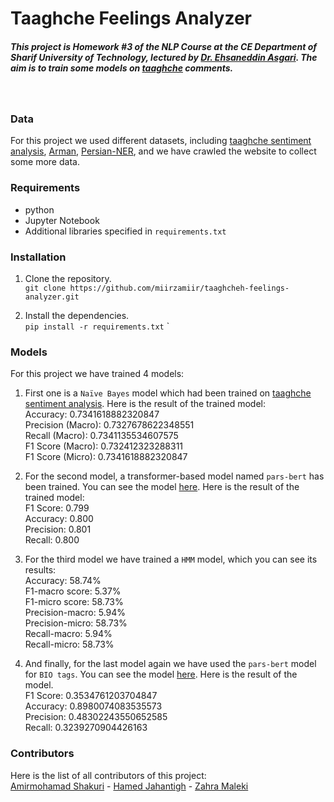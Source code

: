 # Taaghche Feelings Analyzer


##### This project is Homework #3 of the NLP Course at the CE Department of Sharif University of Technology, lectured by [Dr. Ehsaneddin Asgari](https://github.com/ehsanasgari). The aim is to train some models on [taaghche](https://taaghche.com) comments. 

<br/>

### Data
For this project we used different datasets, including [taaghche sentiment analysis](https://www.kaggle.com/code/m3hrdadfi/taaghche-sentiment-analysis), [Arman](https://www.kaggle.com/datasets/shayanbemanian/arman-persian-ner-dataset), [Persian-NER](https://github.com/Text-Mining/Persian-NER), and we have crawled the website to collect some more data.
</h2>
 
### Requirements

- python
- Jupyter Notebook
- Additional libraries specified in `requirements.txt`
 
### Installation 

1. Clone the repository.<br/>
`git clone https://github.com/miirzamiir/taaghcheh-feelings-analyzer.git`

2. Install the dependencies.<br/>
`pip install -r requirements.txt`
`
### Models
For this project we have trained 4 models:
1. First one is a `Naïve Bayes` model which had been trained on [taaghche sentiment analysis](https://www.kaggle.com/code/m3hrdadfi/taaghche-sentiment-analysis). Here is the result of the trained model:<br/>Accuracy: 0.7341618882320847<br>
Precision (Macro): 0.7327678622348551<br>
Recall (Macro): 0.7341135534607575<br>
F1 Score (Macro): 0.732412323288311<br>
F1 Score (Micro): 0.7341618882320847<br>

2. For the second model, a transformer-based model named `pars-bert` has been trained. You can see the model [here](https://huggingface.co/hamedjahantigh/TaaghcheFeelingCommentAnalysis). Here is the result of the trained model:<br>F1 Score: 0.799<br>
Accuracy: 0.800<br>
Precision: 0.801<br>
Recall: 0.800<br>

3. For the third model we have trained a `HMM` model, which you can see its results:
 <br> Accuracy: 58.74% <br>
F1-macro score: 5.37% <br>
F1-micro score: 58.73% <br>
Precision-macro: 5.94% <br>
Precision-micro: 58.73% <br>
Recall-macro: 5.94% <br>
Recall-micro: 58.73% <br>

4. And finally, for the last model again we have used the `pars-bert` model for `BIO tags`. You can see the model [here](https://huggingface.co/hamedjahantigh/TaaghcheBIOTag). Here is the result of the model.<br>
F1 Score: 0.3534761203704847<br/>
Accuracy: 0.8980074083535573<br/>
Precision: 0.48302243550652585<br/>
Recall: 0.3239270904426163<br/> 

### Contributors
Here is the list of all contributors of this project:<br/>
[Amirmohamad Shakuri](https://github.com/miirzamiir)    -    [Hamed Jahantigh](https://github.com/HamedJahantigh-git)    -    [Zahra Maleki](https://github.com/Zzmaleki)
